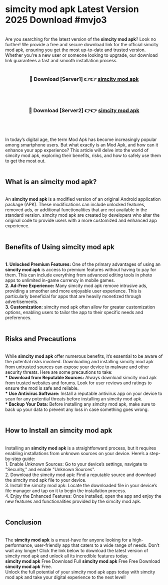 # simcity mod apk Latest Version 2025 Download #mvjo3<br>
<br>
Are you searching for the latest version of the <strong>simcity mod apk</strong>? Look no further! We provide a free and secure download link for the official simcity mod apk, ensuring you get the most up-to-date and trusted version. Whether you're a new user or someone looking to upgrade, our download link guarantees a fast and smooth installation process.
<br>
<br>
<div align="center">
<h3>🔴 Download [Server1] 👉👉 <a href="https://modyolo.store/simcity_mod_apk">simcity mod apk</a></h3><br>
<br>
<h3>🔴 Download [Server2] 👉👉 <a href="https://modyolo.store/=simcity_mod_apk">simcity mod apk</a></h3><br>
</div>
<br>
<br>
In today’s digital age, the term Mod Apk has become increasingly popular among smartphone users. But what exactly is an Mod Apk, and how can it enhance your app experience? This article will delve into the world of simcity mod apk, exploring their benefits, risks, and how to safely use them to get the most out.
<br>
<br>
<h2>What is an simcity mod apk?</h2>
<br>
An <strong>simcity mod apk</strong> is a modified version of an original Android application package (APK). These modifications can include unlocked features, removed ads, or additional functionalities that are not available in the standard version. simcity mod apk are created by developers who alter the original code to provide users with a more customized and enhanced app experience.
<br>
<br>
<h2>Benefits of Using simcity mod apk</h2>
<br>
<strong> 1. Unlocked Premium Features:</strong> One of the primary advantages of using an <strong>simcity mod apk</strong> is access to premium features without having to pay for them. This can include everything from advanced editing tools in photo apps to unlimited in-game currency in mobile games.
<br>
<strong> 2. Ad-Free Experience:</strong> Many simcity mod apk remove intrusive ads, providing a smoother and more enjoyable user experience. This is particularly beneficial for apps that are heavily monetized through advertisements.
<br>
<strong> 3. Customization:</strong> simcity mod apk often allow for greater customization options, enabling users to tailor the app to their specific needs and preferences.
<br>
<br>
<h2>Risks and Precautions</h2>
<br>
While <strong>simcity mod apk</strong> offer numerous benefits, it’s essential to be aware of the potential risks involved. Downloading and installing simcity mod apk from untrusted sources can expose your device to malware and other security threats. Here are some precautions to take:
<br>
<strong> * Download from Reputable Sources:</strong> Always download simcity mod apk from trusted websites and forums. Look for user reviews and ratings to ensure the mod is safe and reliable.
<br>
<strong> * Use Antivirus Software:</strong> Install a reputable antivirus app on your device to scan for any potential threats before installing an simcity mod apk.
<br>
<strong> * Backup Your Data:</strong> Before installing any simcity mod apk, make sure to back up your data to prevent any loss in case something goes wrong.
<br>
<br>
<h2>How to Install an simcity mod apk</h2>
<br>
Installing an <strong>simcity mod apk</strong> is a straightforward process, but it requires enabling installations from unknown sources on your device. Here’s a step-by-step guide:
<br>
 1. Enable Unknown Sources: Go to your device’s settings, navigate to "Security," and enable "Unknown Sources".
<br>
 2. Download the simcity mod apk: Find a reputable source and download the simcity mod apk file to your device.
<br>
 3. Install the simcity mod apk: Locate the downloaded file in your device’s file manager and tap on it to begin the installation process.
<br>
 4. Enjoy the Enhanced Features: Once installed, open the app and enjoy the new features and functionalities provided by the simcity mod apk.
<br>
<br>
<h2><strong>Conclusion</strong></h2>
<br>
The <strong>simcity mod apk</strong> is a must-have for anyone looking for a high-performance, user-friendly app that caters to a wide range of needs. Don’t wait any longer! Click the link below to download the latest version of simcity mod apk and unlock all its incredible features today.
<br>
<strong>simcity mod apk</strong> Free Download Full <strong>simcity mod apk</strong> Free Free Download <strong>simcity mod apk</strong> Free.
<br>
Unlock the full potential of your simcity mod apk apps today with simcity mod apk and take your digital experience to the next level!

